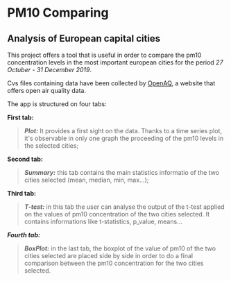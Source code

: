 # PM10 Comparing
## Analysis of European capital cities

This project offers a tool that is useful in order to compare the pm10 concentration levels in the most important european cities for the period *27 Octuber - 31 December 2019*.

Cvs files containing data have been collected by [OpenAQ](https://openaq.org/#/?_k=6jfjk3), a website that offers open air quality data.

The app is structured on four tabs:


**First tab:** 
>***Plot:*** It provides a first sight on the data. Thanks to a time series plot, it's observable in only one graph the proceeding of the pm10 levels in the selected cities;

**Second tab:** 
>***Summary:*** this tab contains the main statistics informatio of the two cities selected (mean, median, min, max...);

**Third tab:** 
>***T-test:*** in this tab the user can analyse the output of the t-test applied on the values of pm10 concentration of the two cities selected. It contains informations like t-statistics, p_value, means...

***Fourth tab:*** 
>***BoxPlot:*** in the last tab, the boxplot of the value of pm10 of the two cities selected are placed side by side in order to do a final comparison between the pm10 concentration for the two cities selected.
 

